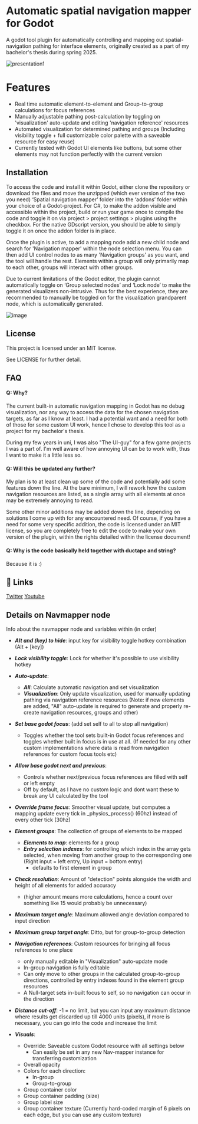 # Automatic spatial navigation mapper for Godot

A godot tool plugin for automatically controlling and mapping out spatial-navigation pathing for interface elements, originally created as a part of my bachelor's thesis during spring 2025.

![presentation1](https://github.com/user-attachments/assets/84d53d6e-716d-4a64-8793-af446c3b6ca1)

# Features

- Real time automatic element-to-element and Group-to-group calculations for focus references
- Manually adjustable pathing post-calculation by toggling on 'visualization' auto-update  and editing 'navigation reference' resources 
- Automated visualization for determined pathing and groups (Including visibility toggle + full customizable color palette with a saveable resource for easy reuse)
- Currently tested with Godot UI elements like buttons, but some other elements may not function perfectly with the current version

## Installation

To access the code and install it within Godot, either clone the repository or download the files and move the unzipped (which ever version of the two you need) ‘Spatial navigation mapper’ folder into the ‘addons’ folder within your choice of a Godot-project. For C#, to make the addon visible and accessible within the project, build or run your game once to compile the code and toggle it on via project > project settings > plugins using the checkbox. For the native GDscript version, you should be able to simply toggle it on once the addon folder is in place.

Once the plugin is active, to add a mapping node add a new child node and search for 'Navigation mapper' within the node selection menu. You can then add UI control nodes to as many 'Navigation groups' as you want, and the tool will handle the rest. Elements within a group will only primarily map to each other, groups will interact with other groups.

Due to current limitations of the Godot editor, the plugin cannot automatically toggle on ‘Group selected nodes’ and ‘Lock node’ to make the generated visualizers non-intrusive. Thus for the best experience, they are recommended to manually be toggled on for the visualization grandparent node, which is automatically generated.

![image](https://github.com/user-attachments/assets/d792a817-1077-4600-adc7-9d4ac50f6782)


## License

This project is licensed under an MIT license.

See LICENSE for further detail.


## FAQ

#### Q: Why?

The current built-in automatic navigation mapping in Godot has no debug visualization, nor any way to access the data for the chosen navigation targets, as far as I know at least. I had a potential want and a need for both of those for some custom UI work, hence I chose to develop this tool as a project for my bachelor's thesis.

During my few years in uni, I was also "The UI-guy" for a few game projects I was a part of. I'm well aware of how annoying UI can be to work with, thus I want to make it a little less so.

#### Q: Will this be updated any further?

My plan is to at least clean up some of the code and potentially add some features down the line. At the bare minimum, I will rework how the custom navigation resources are listed, as a single array with all elements at once may be extremely annoying to read.

Some other minor additions may be added down the line, depending on solutions I come up with for any encountered need. Of course, if you have a need for some very specific addition, the code is licensed under an MIT license, so you are completely free to edit the code to make your own version of the plugin, within the rights detailed within the license document!

#### Q: Why is the code basically held together with ductape and string?

Because it is :)

## 🔗 Links
[Twitter](https://x.com/Mantimestwo)
[Youtube](https://www.youtube.com/channel/UCVOaL_jrj6RhFPgmmfbdmog)

## Details on Navmapper node

Info about the navmapper node and variables within (in order)

- ***Alt and (key) to hide***: input key for visibility toggle hotkey combination (Alt + [key])

- ***Lock visibility toggle***: Lock for whether it's possible to use visibility hotkey

- ***Auto-update***:
	- ***All***: Calculate automatic navigation and set visualization
	- ***Visualization***: Only update visualization, used for manually updating pathing via navigation reference resources
(Note: if new elements are added, "All" auto-update is required to generate and properly re-create navigation resources, groups and other)

- ***Set base godot focus***: (add set self to all to stop all navigation)
	- Toggles whether the tool sets built-in Godot focus references and toggles whether built in focus is in use at all. (If needed for any other custom implementations where data is read from navigation references for custom focus tools etc)
   
- ***Allow base godot next and previous***: 
  - Controls whether next/previous focus references are filled with self or left empty
  - Off by default, as I have no custom logic and dont want these to break any UI calculated by the tool

- ***Override frame focus***: Smoother visual update, but computes a mapping update every tick in _physics_process() (60hz) instead of every other tick (30hz)

- ***Element groups***: The collection of groups of elements to be mapped
	- ***Elements to map***: elements for a group
	- ***Entry selection indexes***: for controlling which index in the array gets selected, when moving from another group to the corresponding one (Right input = left entry, Up input = bottom entry)
		- defaults to first element in group

- ***Check resolution***: Amount of "detection" points alongside the width and height of all elements for added accuracy
	- (higher amount means more calculations, hence a count over something like 15 would probably be unnecessary)

- ***Maximum target angle***: Maximum allowed angle deviation compared to input direction
- ***Maximum group target angle***: Ditto, but for group-to-group detection

- ***Navigation references***: Custom resources for bringing all focus references to one place
	- only manually editable in "Visualization" auto-update mode
	- In-group navigation is fully editable
	- Can only move to other groups in the calculated group-to-group directions, controlled by entry indexes found in the element group resources
	- A Null-target sets in-built focus to self, so no navigation can occur in the direction

- ***Distance cut-off***: -1 = no limit, but you can input any maximum distance where results get discarded up till 4000 units (pixels), if more is necessary, you can go into the code and increase the limit

- ***Visuals***:
  - Override: Saveable custom Godot resource with all settings below
    - Can easily be set in any new Nav-mapper instance for transferring customization
  - Overall opacity
  - Colors for each direction:
    - In-group
    - Group-to-group
  - Group container color
  - Group container padding (size)
  - Group label size
  - Group container texture (Currently hard-coded margin of 6 pixels on each edge, but you can use any custom texture)

